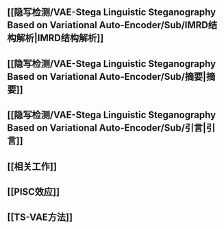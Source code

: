 ## [[隐写检测/VAE-Stega Linguistic Steganography Based on Variational Auto-Encoder/Sub/IMRD结构解析|IMRD结构解析]]
## [[隐写检测/VAE-Stega Linguistic Steganography Based on Variational Auto-Encoder/Sub/摘要|摘要]]
## [[隐写检测/VAE-Stega Linguistic Steganography Based on Variational Auto-Encoder/Sub/引言|引言]]
## [[相关工作]]
## [[PISC效应]]
## [[TS-VAE方法]]

